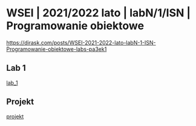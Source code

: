 # WSEI | 2021/2022 lato | labN/1/ISN | Programowanie obiektowe

https://dirask.com/posts/WSEI-2021-2022-lato-labN-1-ISN-Programowanie-obiektowe-labs-pa3ek1

## Lab 1

[lab_1](lab_1)

## Projekt

[projekt](projekt/projekt.md)